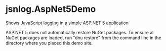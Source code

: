 # jsnlog.AspNet5Demo
Shows JavaScript logging in a simple ASP.NET 5 application

ASP.NET 5 does not automatically restore NuGet packages. To ensure all NuGet packages are loaded, run "dnu restore" from the command line in the directory where you placed this demo site.

